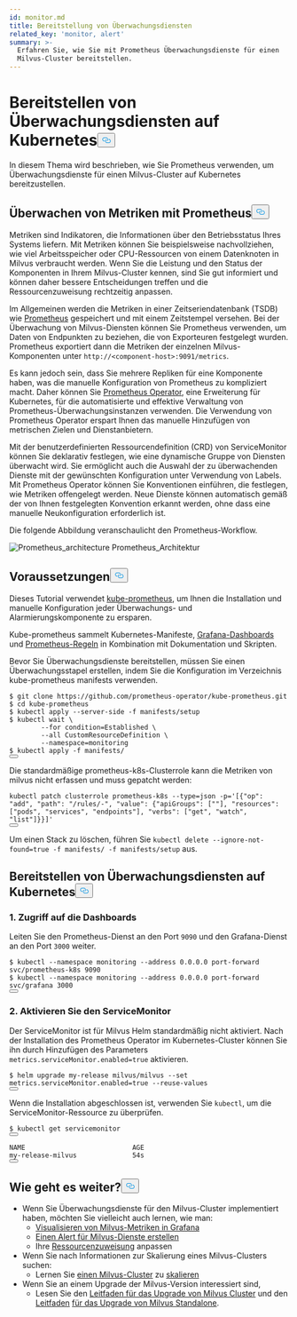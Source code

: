 ```yaml
---
id: monitor.md
title: Bereitstellung von Überwachungsdiensten
related_key: 'monitor, alert'
summary: >-
  Erfahren Sie, wie Sie mit Prometheus Überwachungsdienste für einen
  Milvus-Cluster bereitstellen.
---
```

<h1 id="Deploying-Monitoring-Services-on-Kubernetes" class="common-anchor-header">Bereitstellen von Überwachungsdiensten auf Kubernetes<button data-href="#Deploying-Monitoring-Services-on-Kubernetes" class="anchor-icon" translate="no">
      <svg translate="no"
        aria-hidden="true"
        focusable="false"
        height="20"
        version="1.1"
        viewBox="0 0 16 16"
        width="16"
      >
        <path
          fill="#0092E4"
          fill-rule="evenodd"
          d="M4 9h1v1H4c-1.5 0-3-1.69-3-3.5S2.55 3 4 3h4c1.45 0 3 1.69 3 3.5 0 1.41-.91 2.72-2 3.25V8.59c.58-.45 1-1.27 1-2.09C10 5.22 8.98 4 8 4H4c-.98 0-2 1.22-2 2.5S3 9 4 9zm9-3h-1v1h1c1 0 2 1.22 2 2.5S13.98 12 13 12H9c-.98 0-2-1.22-2-2.5 0-.83.42-1.64 1-2.09V6.25c-1.09.53-2 1.84-2 3.25C6 11.31 7.55 13 9 13h4c1.45 0 3-1.69 3-3.5S14.5 6 13 6z"
        ></path>
      </svg>
    </button></h1><p>In diesem Thema wird beschrieben, wie Sie Prometheus verwenden, um Überwachungsdienste für einen Milvus-Cluster auf Kubernetes bereitzustellen.</p>
<h2 id="Monitor-metrics-with-Prometheus" class="common-anchor-header">Überwachen von Metriken mit Prometheus<button data-href="#Monitor-metrics-with-Prometheus" class="anchor-icon" translate="no">
      <svg translate="no"
        aria-hidden="true"
        focusable="false"
        height="20"
        version="1.1"
        viewBox="0 0 16 16"
        width="16"
      >
        <path
          fill="#0092E4"
          fill-rule="evenodd"
          d="M4 9h1v1H4c-1.5 0-3-1.69-3-3.5S2.55 3 4 3h4c1.45 0 3 1.69 3 3.5 0 1.41-.91 2.72-2 3.25V8.59c.58-.45 1-1.27 1-2.09C10 5.22 8.98 4 8 4H4c-.98 0-2 1.22-2 2.5S3 9 4 9zm9-3h-1v1h1c1 0 2 1.22 2 2.5S13.98 12 13 12H9c-.98 0-2-1.22-2-2.5 0-.83.42-1.64 1-2.09V6.25c-1.09.53-2 1.84-2 3.25C6 11.31 7.55 13 9 13h4c1.45 0 3-1.69 3-3.5S14.5 6 13 6z"
        ></path>
      </svg>
    </button></h2><p>Metriken sind Indikatoren, die Informationen über den Betriebsstatus Ihres Systems liefern. Mit Metriken können Sie beispielsweise nachvollziehen, wie viel Arbeitsspeicher oder CPU-Ressourcen von einem Datenknoten in Milvus verbraucht werden. Wenn Sie die Leistung und den Status der Komponenten in Ihrem Milvus-Cluster kennen, sind Sie gut informiert und können daher bessere Entscheidungen treffen und die Ressourcenzuweisung rechtzeitig anpassen.</p>
<p>Im Allgemeinen werden die Metriken in einer Zeitseriendatenbank (TSDB) wie <a href="https://prometheus.io/">Prometheus</a> gespeichert und mit einem Zeitstempel versehen. Bei der Überwachung von Milvus-Diensten können Sie Prometheus verwenden, um Daten von Endpunkten zu beziehen, die von Exporteuren festgelegt wurden. Prometheus exportiert dann die Metriken der einzelnen Milvus-Komponenten unter <code translate="no">http://&lt;component-host&gt;:9091/metrics</code>.</p>
<p>Es kann jedoch sein, dass Sie mehrere Repliken für eine Komponente haben, was die manuelle Konfiguration von Prometheus zu kompliziert macht. Daher können Sie <a href="https://github.com/prometheus-operator/prometheus-operator">Prometheus Operator</a>, eine Erweiterung für Kubernetes, für die automatisierte und effektive Verwaltung von Prometheus-Überwachungsinstanzen verwenden. Die Verwendung von Prometheus Operator erspart Ihnen das manuelle Hinzufügen von metrischen Zielen und Dienstanbietern.</p>
<p>Mit der benutzerdefinierten Ressourcendefinition (CRD) von ServiceMonitor können Sie deklarativ festlegen, wie eine dynamische Gruppe von Diensten überwacht wird. Sie ermöglicht auch die Auswahl der zu überwachenden Dienste mit der gewünschten Konfiguration unter Verwendung von Labels. Mit Prometheus Operator können Sie Konventionen einführen, die festlegen, wie Metriken offengelegt werden. Neue Dienste können automatisch gemäß der von Ihnen festgelegten Konvention erkannt werden, ohne dass eine manuelle Neukonfiguration erforderlich ist.</p>
<p>Die folgende Abbildung veranschaulicht den Prometheus-Workflow.</p>
<p>
  
   <span class="img-wrapper"> <img translate="no" src="/docs/v2.5.x/assets/prometheus_architecture.png" alt="Prometheus_architecture" class="doc-image" id="prometheus_architecture" />
   </span> <span class="img-wrapper"> <span>Prometheus_Architektur</span> </span></p>
<h2 id="Prerequisites" class="common-anchor-header">Voraussetzungen<button data-href="#Prerequisites" class="anchor-icon" translate="no">
      <svg translate="no"
        aria-hidden="true"
        focusable="false"
        height="20"
        version="1.1"
        viewBox="0 0 16 16"
        width="16"
      >
        <path
          fill="#0092E4"
          fill-rule="evenodd"
          d="M4 9h1v1H4c-1.5 0-3-1.69-3-3.5S2.55 3 4 3h4c1.45 0 3 1.69 3 3.5 0 1.41-.91 2.72-2 3.25V8.59c.58-.45 1-1.27 1-2.09C10 5.22 8.98 4 8 4H4c-.98 0-2 1.22-2 2.5S3 9 4 9zm9-3h-1v1h1c1 0 2 1.22 2 2.5S13.98 12 13 12H9c-.98 0-2-1.22-2-2.5 0-.83.42-1.64 1-2.09V6.25c-1.09.53-2 1.84-2 3.25C6 11.31 7.55 13 9 13h4c1.45 0 3-1.69 3-3.5S14.5 6 13 6z"
        ></path>
      </svg>
    </button></h2><p>Dieses Tutorial verwendet <a href="https://github.com/prometheus-operator/kube-prometheus">kube-prometheus</a>, um Ihnen die Installation und manuelle Konfiguration jeder Überwachungs- und Alarmierungskomponente zu ersparen.</p>
<p>Kube-prometheus sammelt Kubernetes-Manifeste, <a href="http://grafana.com/">Grafana-Dashboards</a> und <a href="https://prometheus.io/docs/prometheus/latest/configuration/recording_rules/">Prometheus-Regeln</a> in Kombination mit Dokumentation und Skripten.</p>
<p>Bevor Sie Überwachungsdienste bereitstellen, müssen Sie einen Überwachungsstapel erstellen, indem Sie die Konfiguration im Verzeichnis kube-prometheus manifests verwenden.</p>
<pre><code translate="no">$ git <span class="hljs-built_in">clone</span> https://github.com/prometheus-operator/kube-prometheus.git
$ <span class="hljs-built_in">cd</span> kube-prometheus
$ kubectl apply --server-side -f manifests/setup
$ kubectl <span class="hljs-built_in">wait</span> \
        --<span class="hljs-keyword">for</span> condition=Established \
        --all CustomResourceDefinition \
        --namespace=monitoring
$ kubectl apply -f manifests/
<button class="copy-code-btn"></button></code></pre>
<div class="alert note">
Die standardmäßige prometheus-k8s-Clusterrole kann die Metriken von milvus nicht erfassen und muss gepatcht werden:</div>
<pre><code translate="no" class="language-bash">kubectl patch clusterrole prometheus-k8s --<span class="hljs-built_in">type</span>=json -p=<span class="hljs-string">&#x27;[{&quot;op&quot;: &quot;add&quot;, &quot;path&quot;: &quot;/rules/-&quot;, &quot;value&quot;: {&quot;apiGroups&quot;: [&quot;&quot;], &quot;resources&quot;: [&quot;pods&quot;, &quot;services&quot;, &quot;endpoints&quot;], &quot;verbs&quot;: [&quot;get&quot;, &quot;watch&quot;, &quot;list&quot;]}}]&#x27;</span>
<button class="copy-code-btn"></button></code></pre>
<p>Um einen Stack zu löschen, führen Sie <code translate="no">kubectl delete --ignore-not-found=true -f manifests/ -f manifests/setup</code> aus.</p>
<h2 id="Deploy-monitoring-services-on-Kubernetes" class="common-anchor-header">Bereitstellen von Überwachungsdiensten auf Kubernetes<button data-href="#Deploy-monitoring-services-on-Kubernetes" class="anchor-icon" translate="no">
      <svg translate="no"
        aria-hidden="true"
        focusable="false"
        height="20"
        version="1.1"
        viewBox="0 0 16 16"
        width="16"
      >
        <path
          fill="#0092E4"
          fill-rule="evenodd"
          d="M4 9h1v1H4c-1.5 0-3-1.69-3-3.5S2.55 3 4 3h4c1.45 0 3 1.69 3 3.5 0 1.41-.91 2.72-2 3.25V8.59c.58-.45 1-1.27 1-2.09C10 5.22 8.98 4 8 4H4c-.98 0-2 1.22-2 2.5S3 9 4 9zm9-3h-1v1h1c1 0 2 1.22 2 2.5S13.98 12 13 12H9c-.98 0-2-1.22-2-2.5 0-.83.42-1.64 1-2.09V6.25c-1.09.53-2 1.84-2 3.25C6 11.31 7.55 13 9 13h4c1.45 0 3-1.69 3-3.5S14.5 6 13 6z"
        ></path>
      </svg>
    </button></h2><h3 id="1-Access-the-dashboards" class="common-anchor-header">1. Zugriff auf die Dashboards</h3><p>Leiten Sie den Prometheus-Dienst an den Port <code translate="no">9090</code> und den Grafana-Dienst an den Port <code translate="no">3000</code> weiter.</p>
<pre><code translate="no">$ kubectl --namespace monitoring --address 0.0.0.0 port-forward svc/prometheus-k8s 9090
$ kubectl --namespace monitoring --address 0.0.0.0 port-forward svc/grafana 3000
<button class="copy-code-btn"></button></code></pre>
<h3 id="2-Enable-ServiceMonitor" class="common-anchor-header">2. Aktivieren Sie den ServiceMonitor</h3><p>Der ServiceMonitor ist für Milvus Helm standardmäßig nicht aktiviert. Nach der Installation des Prometheus Operator im Kubernetes-Cluster können Sie ihn durch Hinzufügen des Parameters <code translate="no">metrics.serviceMonitor.enabled=true</code> aktivieren.</p>
<pre><code translate="no">$ helm upgrade my-release milvus/milvus --<span class="hljs-built_in">set</span> metrics.serviceMonitor.enabled=<span class="hljs-literal">true</span> --reuse-values
<button class="copy-code-btn"></button></code></pre>
<p>Wenn die Installation abgeschlossen ist, verwenden Sie <code translate="no">kubectl</code>, um die ServiceMonitor-Ressource zu überprüfen.</p>
<pre><code translate="no">$ kubectl <span class="hljs-keyword">get</span> servicemonitor
<button class="copy-code-btn"></button></code></pre>
<pre><code translate="no">NAME                           AGE
my-release-milvus              54s
<button class="copy-code-btn"></button></code></pre>
<h2 id="Whats-next" class="common-anchor-header">Wie geht es weiter?<button data-href="#Whats-next" class="anchor-icon" translate="no">
      <svg translate="no"
        aria-hidden="true"
        focusable="false"
        height="20"
        version="1.1"
        viewBox="0 0 16 16"
        width="16"
      >
        <path
          fill="#0092E4"
          fill-rule="evenodd"
          d="M4 9h1v1H4c-1.5 0-3-1.69-3-3.5S2.55 3 4 3h4c1.45 0 3 1.69 3 3.5 0 1.41-.91 2.72-2 3.25V8.59c.58-.45 1-1.27 1-2.09C10 5.22 8.98 4 8 4H4c-.98 0-2 1.22-2 2.5S3 9 4 9zm9-3h-1v1h1c1 0 2 1.22 2 2.5S13.98 12 13 12H9c-.98 0-2-1.22-2-2.5 0-.83.42-1.64 1-2.09V6.25c-1.09.53-2 1.84-2 3.25C6 11.31 7.55 13 9 13h4c1.45 0 3-1.69 3-3.5S14.5 6 13 6z"
        ></path>
      </svg>
    </button></h2><ul>
<li>Wenn Sie Überwachungsdienste für den Milvus-Cluster implementiert haben, möchten Sie vielleicht auch lernen, wie man:<ul>
<li><a href="/docs/de/visualize.md">Visualisieren von Milvus-Metriken in Grafana</a></li>
<li><a href="/docs/de/alert.md">Einen Alert für Milvus-Dienste erstellen</a></li>
<li>Ihre <a href="/docs/de/allocate.md">Ressourcenzuweisung</a> anpassen</li>
</ul></li>
<li>Wenn Sie nach Informationen zur Skalierung eines Milvus-Clusters suchen:<ul>
<li>Lernen Sie <a href="/docs/de/scaleout.md">einen Milvus-Cluster</a> zu <a href="/docs/de/scaleout.md">skalieren</a></li>
</ul></li>
<li>Wenn Sie an einem Upgrade der Milvus-Version interessiert sind,<ul>
<li>Lesen Sie den <a href="/docs/de/upgrade_milvus_cluster-operator.md">Leitfaden für das Upgrade von Milvus Cluster</a> und den <a href="/docs/de/upgrade_milvus_cluster-operator.md">Leitfaden</a> <a href="/docs/de/upgrade_milvus_standalone-operator.md">für das Upgrade von Milvus Standalone</a>.</li>
</ul></li>
</ul>
